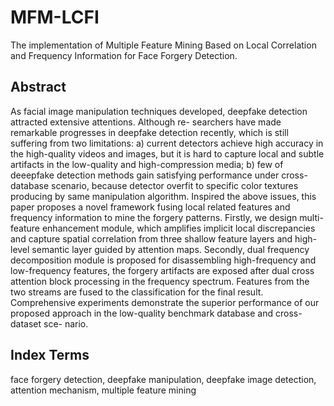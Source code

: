# MFM-LCFI
The implementation of Multiple Feature Mining Based on Local Correlation and Frequency Information for Face Forgery Detection.
## Abstract
As facial image manipulation techniques developed, deepfake detection attracted extensive attentions. Although re- searchers have made remarkable progresses in deepfake detection recently, which is still suffering from two limitations: a) current detectors achieve high accuracy in the high-quality videos and images, but it is hard to capture local and subtle artifacts in the low-quality and high-compression media; b) few of deeepfake detection methods gain satisfying performance under cross- database scenario, because detector overfit to specific color textures producing by same manipulation algorithm. Inspired the above issues, this paper proposes a novel framework fusing local related features and frequency information to mine the forgery patterns. Firstly, we design multi-feature enhancement module, which amplifies implicit local discrepancies and capture spatial correlation from three shallow feature layers and high- level semantic layer guided by attention maps. Secondly, dual frequency decomposition module is proposed for disassembling high-frequency and low-frequency features, the forgery artifacts are exposed after dual cross attention block processing in the frequency spectrum. Features from the two streams are fused to the classification for the final result. Comprehensive experiments demonstrate the superior performance of our proposed approach in the low-quality benchmark database and cross-dataset sce- nario.
## Index Terms
face forgery detection, deepfake manipulation, deepfake image detection, attention mechanism, multiple feature mining
